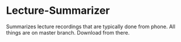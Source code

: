 # Lecture-Summarizer
Summarizes lecture recordings that are typically done from phone. All things are on master branch. Download from there.
